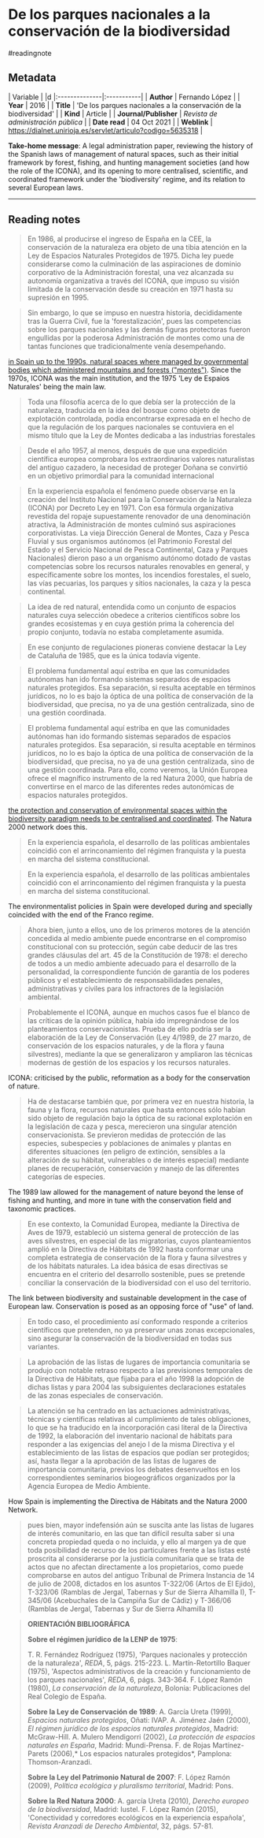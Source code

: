 # De los parques nacionales a la conservación de la biodiversidad
#readingnote 


## Metadata

|   Variable     |  |d
|:--------------|:-----------|
| **Author**			| Fernando López     | 
| **Year**				| 	2016		 | 
| **Title**				| 	'De los parques nacionales a la conservación de la biodiversidad'		 | 
| **Kind**				| Article	 | 
| **Journal/Publisher**				| 	*Revista de administración pública*		 | 
| **Date read**				| 	04 Oct 2021	 | 
| **Weblink**				| 	https://dialnet.unirioja.es/servlet/articulo?codigo=5635318		 | 

**Take-home message**: A legal administration paper, reviewing the history of the Spanish laws of management of natural spaces, such as their initial framework by forest, fishing, and hunting management societies (and how the role of the ICONA), and its opening to more centralised, scientific, and coordinated framework under the 'biodiversity' regime, and its relation to several European laws. 

---

## Reading notes

> En 1986, al producirse el ingreso de España en la CEE, la conservación de la naturaleza era objeto de una tibia atención en la Ley de Espacios Naturales Protegidos de 1975. Dicha ley puede considerarse como la culminación de las aspiraciones de dominio corporativo de la Administración forestal, una vez alcanzada su autonomía organizativa a través del ICONA, que impuso su visión limitada de la conservación desde su creación en 1971 hasta su supresión en 1995.


> Sin embargo, lo que se impuso en nuestra historia, decididamente tras la Guerra Civil, fue la 'forestalización', pues las competencias sobre los parques nacionales y las demás figuras protectoras fueron engullidas por la poderosa Administración de montes como una de tantas funciones que tradicionalmente venía desempeñando.

[in Spain up to the 1990s, natural spaces where managed by governmental  bodies which administered mountains and forests ("montes")](in%20Spain%20up%20to%20the%201990s,%20natural%20spaces%20where%20managed%20by%20governmental%20%20bodies%20which%20administered%20mountains%20and%20forests%20(%22montes%22).md). Since the 1970s, ICONA was the main institution, and the 1975 'Ley de Espaios Naturales' being the main law.

> Toda una filosofía acerca de lo que debía ser la protección de la naturaleza, traducida en la idea del bosque como objeto de explotación controlada, podía encontrarse expresada en el hecho de que la regulación de los parques nacionales se contuviera en el mismo título que la Ley de Montes dedicaba a las industrias forestales

> Desde el año 1957, al menos, después de que una expedición científica europea comprobara los extraordinarios valores naturalistas del antiguo cazadero, la necesidad de proteger Doñana se convirtió en un objetivo primordial para la comunidad internacional

> En la experiencia española el fenómeno puede observarse en la creación del Instituto Nacional para la Conservación de la Naturaleza (ICONA) por Decreto Ley en 1971. Con esa fórmula organizativa revestida del ropaje supuestamente renovador de una denominación atractiva, la Administración de montes culminó sus aspiraciones corporativistas. La vieja Dirección General de Montes, Caza y Pesca Fluvial y sus organismos autónomos (el Patrimonio Forestal del Estado y el Servicio Nacional de Pesca Continental, Caza y Parques Nacionales) dieron paso a un organismo autónomo dotado de vastas competencias sobre los recursos naturales renovables en general, y específicamente sobre los montes, los incendios forestales, el suelo, las vías pecuarias, los parques y sitios nacionales, la caza y la pesca continental.

> La idea de red natural, entendida como un conjunto de espacios naturales cuya selección obedece a criterios científicos sobre los grandes ecosistemas y en cuya gestión prima la coherencia del propio conjunto, todavía no estaba completamente asumida.

> En ese conjunto de regulaciones pioneras conviene destacar la Ley de Cataluña de 1985, que es la única todavía vigente.

> El problema fundamental aquí estriba en que las comunidades autónomas han ido formando sistemas separados de espacios naturales protegidos. Esa separación, si resulta aceptable en términos jurídicos, no lo es bajo la óptica de una política de conservación de la biodiversidad, que precisa, no ya de una gestión centralizada, sino de una gestión coordinada.

> El problema fundamental aquí estriba en que las comunidades autónomas han ido formando sistemas separados de espacios naturales protegidos. Esa separación, si resulta aceptable en términos jurídicos, no lo es bajo la óptica de una política de conservación de la biodiversidad, que precisa, no ya de una gestión centralizada, sino de una gestión coordinada. Para ello, como veremos, la Unión Europea ofrece el magnífico instrumento de la red Natura 2000, que habría de convertirse en el marco de las diferentes redes autonómicas de espacios naturales protegidos.

[the protection and conservation of environmental spaces within the biodiversity paradigm needs to be centralised and coordinated](the%20protection%20and%20conservation%20of%20environmental%20spaces%20within%20the%20biodiversity%20paradigm%20needs%20to%20be%20centralised%20and%20coordinated.md). The Natura 2000 network does this.

> En la experiencia española, el desarrollo de las políticas ambientales coincidió con el arrinconamiento del régimen franquista y la puesta en marcha del sistema constitucional.

> En la experiencia española, el desarrollo de las políticas ambientales coincidió con el arrinconamiento del régimen franquista y la puesta en marcha del sistema constitucional.

The environmentalist policies in Spain were developed during and specially coincided with the end of the Franco regime.

> Ahora bien, junto a ellos, uno de los primeros motores de la atención concedida al medio ambiente puede encontrarse en el compromiso constitucional con su protección, según cabe deducir de las tres grandes cláusulas del art. 45 de la Constitución de 1978: el derecho de todos a un medio ambiente adecuado para el desarrollo de la personalidad, la correspondiente función de garantía de los poderes públicos y el establecimiento de responsabilidades penales, administrativas y civiles para los infractores de la legislación ambiental.

> Probablemente el ICONA, aunque en muchos casos fue el blanco de las críticas de la opinión pública, había ido impregnándose de los planteamientos conservacionistas. Prueba de ello podría ser la elaboración de la Ley de Conservación (Ley 4/1989, de 27 marzo, de conservación de los espacios naturales, y de la flora y fauna silvestres), mediante la que se generalizaron y ampliaron las técnicas modernas de gestión de los espacios y los recursos naturales.

ICONA: criticised by the public, reformation as a body for the conservation of nature.

> Ha de destacarse también que, por primera vez en nuestra historia, la fauna y la flora, recursos naturales que hasta entonces sólo habían sido objeto de regulación bajo la óptica de su racional explotación en la legislación de caza y pesca, merecieron una singular atención conservacionista. Se previeron medidas de protección de las especies, subespecies y poblaciones de animales y plantas en diferentes situaciones (en peligro de extinción, sensibles a la alteración de su hábitat, vulnerables o de interés especial) mediante planes de recuperación, conservación y manejo de las diferentes categorías de especies.

The 1989 law allowed for the management of nature beyond the lense of fishing and hunting, and more in tune with the conservation field and taxonomic practices.

> En ese contexto, la Comunidad Europea, mediante la Directiva de Aves de 1979, estableció un sistema general de protección de las aves silvestres, en especial de las migratorias, cuyos planteamientos amplió en la Directiva de Hábitats de 1992 hasta conformar una completa estrategia de conservación de la flora y fauna silvestres y de los hábitats naturales. La idea básica de esas directivas se encuentra en el criterio del desarrollo sostenible, pues se pretende conciliar la conservación de la biodiversidad con el uso del territorio.

The link between biodiversity and sustainable development in the case of European law. Conservation is posed as an opposing force of "use" of land.

> En todo caso, el procedimiento así conformado responde a criterios científicos que pretenden, no ya preservar unas zonas excepcionales, sino asegurar la conservación de la biodiversidad en todas sus variantes.

> La aprobación de las listas de lugares de importancia comunitaria se produjo con notable retraso respecto a las previsiones temporales de la Directiva de Hábitats, que fijaba para el año 1998 la adopción de dichas listas y para 2004 las subsiguientes declaraciones estatales de las zonas especiales de conservación.

> La atención se ha centrado en las actuaciones administrativas, técnicas y científicas relativas al cumplimiento de tales obligaciones, lo que se ha traducido en la incorporación casi literal de la Directiva de 1992, la elaboración del inventario nacional de hábitats para responder a las exigencias del anejo I de la misma Directiva y el establecimiento de las listas de espacios que podían ser protegidos; así, hasta llegar a la aprobación de las listas de lugares de importancia comunitaria, previos los debates desenvueltos en los correspondientes seminarios biogeográficos organizados por la Agencia Europea de Medio Ambiente.

How Spain is implementing the Directiva de Hábitats and the Natura 2000 Network.

> pues bien, mayor indefensión aún se suscita ante las listas de lugares de interés comunitario, en las que tan difícil resulta saber si una concreta propiedad queda o no incluida, y ello al margen ya de que toda posibilidad de recurso de los particulares frente a las listas esté proscrita al considerarse por la justicia comunitaria que se trata de actos que no afectan directamente a los propietarios, como puede comprobarse en autos del antiguo Tribunal de Primera Instancia de 14 de julio de 2008, dictados en los asuntos T-322/06 (Artos de El Ejido), T-323/06 (Ramblas de Jergal, Tabernas y Sur de Sierra Alhamilla I), T-345/06 (Acebuchales de la Campiña Sur de Cádiz) y T-366/06 (Ramblas de Jergal, Tabernas y Sur de Sierra Alhamilla II)

> **ORIENTACIÓN BIBLIOGRÁFICA**
> 
> **Sobre el régimen jurídico de la LENP de 1975**: 
> 
> T. R. Fernández Rodríguez (1975), 'Parques nacionales y protección de la naturaleza', *REDA*, 5, págs. 215-223. 
> L. Martín-Retortillo Baquer (1975), 'Aspectos administrativos de la creación y funcionamiento de los parques nacionales', *REDA*, 6, págs. 343-364. 
> F. López Ramón (1980), *La conservación de la naturaleza*, Bolonia: Publicaciones del Real Colegio de España. 
> 
> **Sobre la Ley de Conservación de 1989**: 
> A. García Ureta (1999), *Espacios naturales protegidos*, Oñati: IVAP. 
> A. Jiménez Jaén (2000), *El régimen jurídico de los espacios naturales protegidos*, Madrid: McGraw-Hill. 
> A. Mulero Mendigorri (2002), *La protección de espacios naturales en España*, Madrid: Mundi-Prensa. 
> F. de Rojas Martínez-Parets (2006),* Los espacios naturales protegidos*, Pamplona: Thomson-Aranzadi. 
> 
> **Sobre la Ley del Patrimonio Natural de 2007**: 
> F. López Ramón (2009), *Política ecológica y pluralismo territorial*, Madrid: Pons. 
> 
> **Sobre la Red Natura 2000**: 
> A. garcía Ureta (2010), *Derecho europeo de la biodiversidad*, Madrid: Iustel. 
> F. López Ramón (2015), 'Conectividad y corredores ecológicos en la experiencia española', *Revista Aranzadi de Derecho Ambiental*, 32, págs. 57-81.